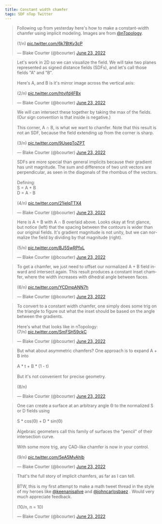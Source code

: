 ```yaml
---
title: Constant width chamfer
tags: SDF nTop Twitter
---
```


<blockquote class="twitter-tweet" data-conversation="none" data-theme="dark"><p lang="en" dir="ltr">Following up from yesterday here&#39;s how to make a constant-width chamfer using implicit modeling. Images are from <a href="https://twitter.com/nTopology?ref_src=twsrc%5Etfw">@nTopology</a>. <br><br>(1/n) <a href="https://t.co/6k7BtKv3cP">pic.twitter.com/6k7BtKv3cP</a></p>&mdash; Blake Courter (@bcourter) <a href="https://twitter.com/bcourter/status/1539764910103662592?ref_src=twsrc%5Etfw">June 23, 2022</a></blockquote> <script async src="https://platform.twitter.com/widgets.js" charset="utf-8"></script>

<!--more-->

<blockquote class="twitter-tweet" data-conversation="none" data-theme="dark"><p lang="en" dir="ltr">Let&#39;s work in 2D so we can visualize the field. We will take two planes represented as signed distance fields (SDFs), and let&#39;s call those fields &quot;A&quot; and &quot;B&quot;.<br><br>Here&#39;s A, and B is it&#39;s mirror image across the vertical axis:<br><br>(2/n) <a href="https://t.co/htvjfd4FBx">pic.twitter.com/htvjfd4FBx</a></p>&mdash; Blake Courter (@bcourter) <a href="https://twitter.com/bcourter/status/1539765690831458305?ref_src=twsrc%5Etfw">June 23, 2022</a></blockquote> <script async src="https://platform.twitter.com/widgets.js" charset="utf-8"></script>

<blockquote class="twitter-tweet" data-conversation="none" data-theme="dark"><p lang="en" dir="ltr">We will can intersect these together by taking the max of the fields. (Our sign convention is that inside is negative.)<br><br>This corner, A ∩ B, is what we want to chamfer. Note that this result is not an SDF, because the field extending up from the corner is sharp.<br><br>(3/n) <a href="https://t.co/9UsepToZPT">pic.twitter.com/9UsepToZPT</a></p>&mdash; Blake Courter (@bcourter) <a href="https://twitter.com/bcourter/status/1539767614150418434?ref_src=twsrc%5Etfw">June 23, 2022</a></blockquote> <script async src="https://platform.twitter.com/widgets.js" charset="utf-8"></script>

<blockquote class="twitter-tweet" data-conversation="none" data-theme="dark"><p lang="en" dir="ltr">SDFs are more special than general implicits because their gradient has unit magnitude. The sum and difference of two unit vectors are perpendicular, as seen in the diagonals of the rhombus of the vectors.<br><br>Defining:<br>S = A + B<br>D = A - B<br><br>(4/n) <a href="https://t.co/21ielqTTX4">pic.twitter.com/21ielqTTX4</a></p>&mdash; Blake Courter (@bcourter) <a href="https://twitter.com/bcourter/status/1539769956870529024?ref_src=twsrc%5Etfw">June 23, 2022</a></blockquote> <script async src="https://platform.twitter.com/widgets.js" charset="utf-8"></script>

<blockquote class="twitter-tweet" data-conversation="none" data-theme="dark"><p lang="en" dir="ltr">Here is A + B with A ∩ B overlaid above. Looks okay at first glance, but notice (left) that the spacing between the contours is wider than our original fields. It&#39;s gradient magnitude is not unity, but we can normalize the field by dividing by that magnitude (right).<br><br>(5/n) <a href="https://t.co/BJ5SwRPfxL">pic.twitter.com/BJ5SwRPfxL</a></p>&mdash; Blake Courter (@bcourter) <a href="https://twitter.com/bcourter/status/1539773267438968835?ref_src=twsrc%5Etfw">June 23, 2022</a></blockquote> <script async src="https://platform.twitter.com/widgets.js" charset="utf-8"></script>

<blockquote class="twitter-tweet" data-conversation="none" data-theme="dark"><p lang="en" dir="ltr">To get a chamfer, we just need to offset our normalized A + B field inward and intersect again. This result produces a constant inset chamfer, where the width increases with dihedral angle between faces.<br><br>(6/n) <a href="https://t.co/YCDmpANN7h">pic.twitter.com/YCDmpANN7h</a></p>&mdash; Blake Courter (@bcourter) <a href="https://twitter.com/bcourter/status/1539774307232088067?ref_src=twsrc%5Etfw">June 23, 2022</a></blockquote> <script async src="https://platform.twitter.com/widgets.js" charset="utf-8"></script>

<blockquote class="twitter-tweet" data-conversation="none" data-theme="dark"><p lang="en" dir="ltr">To convert to a constant width chamfer, one simply does some trig on the triangle to figure out what the inset should be based on the angle between the gradients. <br><br>Here&#39;s what that looks like in nTopology:<br>(7/n) <a href="https://t.co/SmFSH59ckC">pic.twitter.com/SmFSH59ckC</a></p>&mdash; Blake Courter (@bcourter) <a href="https://twitter.com/bcourter/status/1539775565502234625?ref_src=twsrc%5Etfw">June 23, 2022</a></blockquote> <script async src="https://platform.twitter.com/widgets.js" charset="utf-8"></script>

<blockquote class="twitter-tweet" data-conversation="none" data-theme="dark"><p lang="en" dir="ltr">But what about asymmetric chamfers? One approach is to expand A + B into <br><br>A * t + B * (1 - t)<br><br>But it&#39;s not convenient for precise geometry. <br><br>(8/n)</p>&mdash; Blake Courter (@bcourter) <a href="https://twitter.com/bcourter/status/1539777572430561281?ref_src=twsrc%5Etfw">June 23, 2022</a></blockquote> <script async src="https://platform.twitter.com/widgets.js" charset="utf-8"></script>

<blockquote class="twitter-tweet" data-conversation="none" data-theme="dark"><p lang="en" dir="ltr">One can create a surface at an arbitrary angle Θ to the normalized S or D fields using<br><br>S * cos(Θ) + D * sin(Θ)<br><br>Algebraic geometers call this family of surfaces the &quot;pencil&quot; of their intersection curve. <br><br>With some more trig, any CAD-like chamfer is now in your control. <br><br>(9/n) <a href="https://t.co/5eA5MvAhlb">pic.twitter.com/5eA5MvAhlb</a></p>&mdash; Blake Courter (@bcourter) <a href="https://twitter.com/bcourter/status/1539778409374572551?ref_src=twsrc%5Etfw">June 23, 2022</a></blockquote> <script async src="https://platform.twitter.com/widgets.js" charset="utf-8"></script>

<blockquote class="twitter-tweet" data-conversation="none" data-theme="dark"><p lang="en" dir="ltr">That&#39;s the full story of implicit chamfers, as far as I can tell. <br><br>BTW, this is my first attempt to make a math tweet thread in the style of my heroes like <a href="https://twitter.com/keenanisalive?ref_src=twsrc%5Etfw">@keenanisalive</a> and <a href="https://twitter.com/johncarlosbaez?ref_src=twsrc%5Etfw">@johncarlosbaez</a> . Would very much appreciate feedback.<br><br>(10/n, n = 10)</p>&mdash; Blake Courter (@bcourter) <a href="https://twitter.com/bcourter/status/1539779326488576001?ref_src=twsrc%5Etfw">June 23, 2022</a></blockquote> <script async src="https://platform.twitter.com/widgets.js" charset="utf-8"></script>